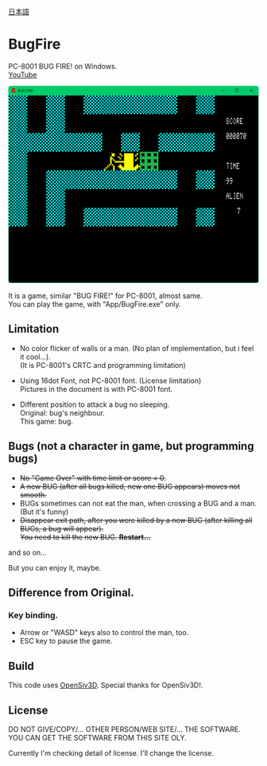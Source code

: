 [日本語](index_JP.md)
# BugFire 
PC-8001 BUG FIRE! on Windows.  
[YouTube](https://www.youtube.com/watch?v=eL5zOH_6P_U)

![Game3](https://raw.githubusercontent.com/shg-eo/BugFire/master/Pic/Game3.png)

It is a game, similar "BUG FIRE!" for PC-8001, almost same.  
You can play the game, with "App/BugFire.exe" only.

## Limitation
- No color flicker of walls or a man. (No plan of implementation, but i feel it cool...).  
(It is PC-8001's CRTC and programming limitation)

- Using 16dot Font, not PC-8001 font. (License limitation)  
Pictures in the document is with PC-8001 font.

- Different position to attack a bug no sleeping.  
Original: bug's neighbour.  
This game: bug.

## Bugs (not a character in game, but programming bugs)
- ~~No "Game Over" with time limit or score < 0.~~  
- ~~A new BUG (after all bugs killed, new one BUG appears) moves not smooth.~~
- BUGs sometimes can not eat the man, when crossing a BUG and a man.
(But it's funny)
- ~~Disappear exit path, after you were killed by a new BUG (after killing all BUGs, a bug will appear).  
  You need to kill the new BUG. **Restart...**~~

and so on...

But you can enjoy it, maybe.

## Difference from Original.
### Key binding.  
* Arrow or "WASD" keys also to control the man, too.  
* ESC key to pause the game.

## Build
This code uses [OpenSiv3D](https://siv3d.github.io/).
Special thanks for OpenSiv3D!.

## License
DO NOT GIVE/COPY/... OTHER PERSON/WEB SITE/... THE SOFTWARE.  
YOU CAN GET THE SOFTWARE FROM THIS SITE OLY.   

Currently I'm checking detail of license.
I'll change the license.

